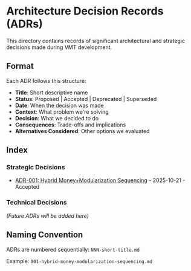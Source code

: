 # Architecture Decision Records (ADRs)

This directory contains records of significant architectural and strategic decisions made during VMT development.

## Format

Each ADR follows this structure:
- **Title**: Short descriptive name
- **Status**: Proposed | Accepted | Deprecated | Superseded
- **Date**: When the decision was made
- **Context**: What problem we're solving
- **Decision**: What we decided to do
- **Consequences**: Trade-offs and implications
- **Alternatives Considered**: Other options we evaluated

## Index

### Strategic Decisions

- [ADR-001: Hybrid Money+Modularization Sequencing](001-hybrid-money-modularization-sequencing.md) - 2025-10-21 - Accepted

### Technical Decisions

*(Future ADRs will be added here)*

## Naming Convention

ADRs are numbered sequentially: `NNN-short-title.md`

Example: `001-hybrid-money-modularization-sequencing.md`


